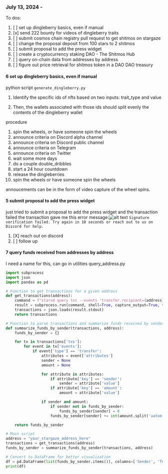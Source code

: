 ### July 13, 2024 -
To dos:
1. [ ] set up dingleberry basics, even if manual
2. [x] send 222 bounty for videos of dingleberry traits
3. [ ] submit cosmos chain registry pull request to get shitmos on stargaze
4. [ ] change the proposal deposit from 100 stars to 2 shitmos
5. [ ] submit proposal to add the press widget
6. [ ] create a cryptocurrency staking DAO - The Shitmos Hub
7. [ ] query on-chain data from addresses by address
8. [ ] figure out price retrieval for shitmos token in a DAO DAO treasury

#### 6 set up dingleberry basics, even if manual

python script `generate_dingleberry.py`
1. Identify the specific ids of nfts based on two inputs: trait_type and value

2. Then, the wallets associated with those ids should split evenly the contents of the dingleberry wallet

procedure
1. spin the wheels, or have someone spin the wheels
2. announce criteria on Discord alpha channel
3. announce criteria on Discord public channel
4. announce criteria on Telegram
5. announce criteria on Twitter
6. wait some more days
7. do a couple double_dribbles
8. start a 24 hour countdown
9. release the dingleberries
10. spin the wheels or have someone spin the wheels

annoucements can be in the form of video capture of the wheel spins.

#### 5 submit proposal to add the press widget
just tried to submit a proposal to add the press widget and the transaction failed
the transaction gave me this error message:![alt text](image.png)
`Signature verification failed. Try again in 10 seconds or reach out to us on Discord for help.`

1. [X] reach out on discord
2. [ ] follow up

#### 7 query funds received from addresses by address

I need a name for this, can go in utilities
query_address.py

```python
import subprocess
import json
import pandas as pd

# Function to get transactions for a given address
def get_transactions(address):
    command = f"starsd query txs --events 'transfer.recipient={address}' --output json"
    result = subprocess.run(command, shell=True, capture_output=True, text=True)
    transactions = json.loads(result.stdout)
    return transactions

# Function to parse transactions and summarize funds received by sender
def summarize_funds_by_sender(transactions, address):
    funds_by_sender = {}

    for tx in transactions['txs']:
        for event in tx['events']:
            if event['type'] == 'transfer':
                attributes = event['attributes']
                sender = None
                amount = None

                for attribute in attributes:
                    if attribute['key'] == 'sender':
                        sender = attribute['value']
                    if attribute['key'] == 'amount':
                        amount = attribute['value']

                if sender and amount:
                    if sender not in funds_by_sender:
                        funds_by_sender[sender] = 0
                    funds_by_sender[sender] += int(amount.split('uatom')[0])  # Assuming the denomination is uatom

    return funds_by_sender

# Main script
address = "your_stargaze_address_here"
transactions = get_transactions(address)
funds_by_sender = summarize_funds_by_sender(transactions, address)

# Convert to DataFrame for better visualization
df = pd.DataFrame(list(funds_by_sender.items()), columns=['Sender', 'Total Amount Received (uatom)'])
print(df)

```